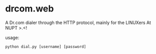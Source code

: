 drcom.web
=========

A Dr.com dialer through the HTTP protocol, mainly for the LINUXers At NUPT >.<!

usage:

    python dial.py [username] [password]
